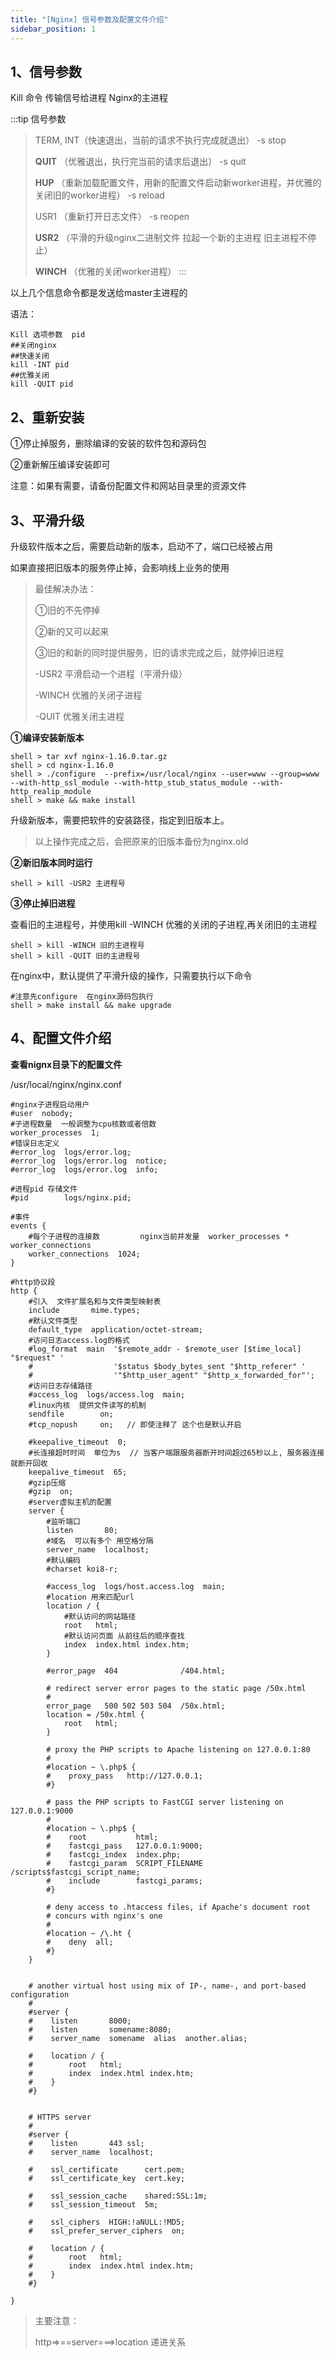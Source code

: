 ```yaml
---
title: "[Nginx] 信号参数及配置文件介绍"
sidebar_position: 1
---
```


## 1、信号参数

Kill  命令 传输信号给进程  Nginx的主进程

:::tip 信号参数
> TERM, INT（快速退出，当前的请求不执行完成就退出） -s stop
>
> **QUIT** （优雅退出，执行完当前的请求后退出）  -s quit
>
> **HUP** （重新加载配置文件，用新的配置文件启动新worker进程，并优雅的关闭旧的worker进程） -s reload
>
> USR1 （重新打开日志文件）  -s reopen
>
> **USR2** （平滑的升级nginx二进制文件  拉起一个新的主进程  旧主进程不停止）
>
> **WINCH** （优雅的关闭worker进程）
:::

以上几个信息命令都是发送给master主进程的

语法：

```shell
Kill 选项参数  pid
##关闭nginx
##快速关闭
kill -INT pid
##优雅关闭
kill -QUIT pid
```

## 2、重新安装

①停止掉服务，删除编译的安装的软件包和源码包

②重新解压编译安装即可

注意：如果有需要，请备份配置文件和网站目录里的资源文件

## 3、平滑升级

升级软件版本之后，需要启动新的版本，启动不了，端口已经被占用

如果直接把旧版本的服务停止掉，会影响线上业务的使用

> 最佳解决办法：
>
> ①旧的不先停掉
>
> ②新的又可以起来
>
> ③旧的和新的同时提供服务，旧的请求完成之后，就停掉旧进程
>
> -USR2  平滑启动一个进程（平滑升级）
>
> -WINCH  优雅的关闭子进程
>
> -QUIT   优雅关闭主进程

**①编译安装新版本**

```shell
shell > tar xvf nginx-1.16.0.tar.gz
shell > cd nginx-1.16.0
shell > ./configure  --prefix=/usr/local/nginx --user=www --group=www --with-http_ssl_module --with-http_stub_status_module --with-http_realip_module
shell > make && make install
```

升级新版本，需要把软件的安装路径，指定到旧版本上。

> 以上操作完成之后，会把原来的旧版本备份为nginx.old
>

**②新旧版本同时运行**

```shell
shell > kill -USR2 主进程号
```

**③停止掉旧进程**

查看旧的主进程号，并使用kill -WINCH 优雅的关闭的子进程,再关闭旧的主进程

```shell
shell > kill -WINCH 旧的主进程号
shell > kill -QUIT 旧的主进程号
```

在nginx中，默认提供了平滑升级的操作，只需要执行以下命令

```shell
#注意先configure  在nginx源码包执行
shell > make install && make upgrade
```


## 4、配置文件介绍

**查看nignx目录下的配置文件**

/usr/local/nginx/nginx.conf

```shell
#nginx子进程启动用户
#user  nobody;
#子进程数量  一般调整为cpu核数或者倍数
worker_processes  1;
#错误日志定义
#error_log  logs/error.log;
#error_log  logs/error.log  notice;
#error_log  logs/error.log  info;

#进程pid 存储文件
#pid        logs/nginx.pid;

#事件
events {
    #每个子进程的连接数         nginx当前并发量  worker_processes * worker_connections
    worker_connections  1024;
}

#http协议段
http {
    #引入  文件扩展名和与文件类型映射表
    include       mime.types;
    #默认文件类型   
    default_type  application/octet-stream;
    #访问日志access.log的格式
    #log_format  main  '$remote_addr - $remote_user [$time_local] "$request" '
    #                  '$status $body_bytes_sent "$http_referer" '
    #                  '"$http_user_agent" "$http_x_forwarded_for"';
    #访问日志存储路径
    #access_log  logs/access.log  main;
    #linux内核  提供文件读写的机制
    sendfile        on;
    #tcp_nopush     on;   // 即使注释了 这个也是默认开启

    #keepalive_timeout  0;
    #长连接超时时间  单位为s  // 当客户端跟服务器断开时间超过65秒以上, 服务器连接就断开回收
    keepalive_timeout  65;
    #gzip压缩
    #gzip  on;
    #server虚拟主机的配置
    server {
        #监听端口
        listen       80;
        #域名  可以有多个 用空格分隔
        server_name  localhost;
        #默认编码
        #charset koi8-r;

        #access_log  logs/host.access.log  main;
        #location 用来匹配url
        location / {
            #默认访问的网站路径
            root   html;
            #默认访问页面 从前往后的顺序查找
            index  index.html index.htm;
        }

        #error_page  404              /404.html;

        # redirect server error pages to the static page /50x.html
        #
        error_page   500 502 503 504  /50x.html;
        location = /50x.html {
            root   html;
        }

        # proxy the PHP scripts to Apache listening on 127.0.0.1:80
        #
        #location ~ \.php$ {
        #    proxy_pass   http://127.0.0.1;
        #}

        # pass the PHP scripts to FastCGI server listening on 127.0.0.1:9000
        #
        #location ~ \.php$ {
        #    root           html;
        #    fastcgi_pass   127.0.0.1:9000;
        #    fastcgi_index  index.php;
        #    fastcgi_param  SCRIPT_FILENAME  /scripts$fastcgi_script_name;
        #    include        fastcgi_params;
        #}

        # deny access to .htaccess files, if Apache's document root
        # concurs with nginx's one
        #
        #location ~ /\.ht {
        #    deny  all;
        #}
    }


    # another virtual host using mix of IP-, name-, and port-based configuration
    #
    #server {
    #    listen       8000;
    #    listen       somename:8080;
    #    server_name  somename  alias  another.alias;

    #    location / {
    #        root   html;
    #        index  index.html index.htm;
    #    }
    #}


    # HTTPS server
    #
    #server {
    #    listen       443 ssl;
    #    server_name  localhost;

    #    ssl_certificate      cert.pem;
    #    ssl_certificate_key  cert.key;

    #    ssl_session_cache    shared:SSL:1m;
    #    ssl_session_timeout  5m;

    #    ssl_ciphers  HIGH:!aNULL:!MD5;
    #    ssl_prefer_server_ciphers  on;

    #    location / {
    #        root   html;
    #        index  index.html index.htm;
    #    }
    #}

}
```

> 主要注意：
>
> http=>==server===>location    递进关系